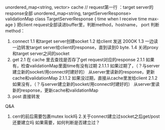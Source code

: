 
unordered_map<string, vector<char>> cache // request第一行 ：target server的response全部
unordered_map<string, targetServerResponse> validationMap 
class TargetServerResponse {
    time when I receive
    time max-age
}
把client request全部读进buffer里，判断method，hostname， port
判断method：
1. connect
    1.1 和target server创建socket
    1.2 给client 发送 200OK
    1.3 一边读一边转发target server给client的response，直到读到0 byte.
    1.4 关闭proxy 和target server之间的socket
2. get
    2.1 在 cache 里去查找是否存了get request对应的response
        2.1.1 如果有，检查validationMap里面time有没有过期
            2.1.1.1 如果过期了，（？与server建立新的socket/用connect时建好的）
                    从server里读新的response，更新cache和validationMap
            2.1.1.2 如果没过期，直接从cache里发给client
        2.1.2 如果没有，（？与server建立新的socket/用connect时建好的）
                    从server里读新的response，更新cache和validationMap
3. post
    直接转发

Q&A
1. cerr的前后需要包裹mutex lock吗
2.关于connect建立过socket之后get/post还要建立吗
    如果需要，如何判断是否建立过？